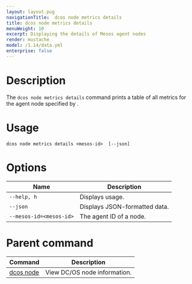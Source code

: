 ```yaml
---
layout: layout.pug
navigationTitle:  dcos node metrics details
title: dcos node metrics details
menuWeight: 10
excerpt: Displaying the details of Mesos agent nodes
render: mustache
model: /1.14/data.yml
enterprise: false
---
```


# Description

The `dcos node metrics details` command prints a table of all metrics for the agent node specified by <mesos-id>.

# Usage

```
dcos node metrics details <mesos-id>  [--json]
```

# Options

| Name |  Description |
|---------|-------------|
| `--help, h`   |   Displays usage. |
| `--json`   |   Displays JSON-formatted data. |
| `--mesos-id=<mesos-id>` |    The agent ID of a node. |

# Parent command

| Command | Description |
|---------|-------------|
| [dcos node](/mesosphere/dcos/1.14/cli/command-reference/dcos-node/) | View DC/OS node information. |



